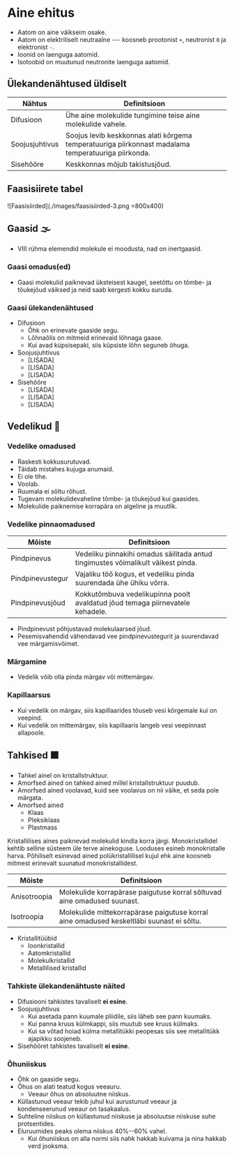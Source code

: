 # Aine ehitus

* Aatom on aine väikseim osake.
* Aatom on elektriliselt neutraalne --- koosneb prootonist `+`, neutronist `0` ja elektronist `-`.
* Ioonid on laenguga aatomid.
* Isotoobid on muutunud neutronite laenguga aatomid.

## Ülekandenähtused üldiselt

| Nähtus | Definitsioon |
|--------|--------------|
| Difusioon | Ühe aine molekulide tungimine teise aine molekulide vahele. |
| Soojusjuhtivus | Soojus levib keskkonnas alati kõrgema temperatuuriga piirkonnast madalama temperatuuriga piirkonda. |
| Sisehõõre | Keskkonnas mõjub takistusjõud. |

## Faasisiirete tabel

![Faasisiirded](./images/faasisiirded-3.png =800x400)

## Gaasid 🌫️

* VIII rühma elemendid molekule ei moodusta, nad on inertgaasid.

### Gaasi omadus(ed)

* Gaasi molekulid paiknevad üksteisest kaugel, seetõttu on tõmbe- ja tõukejõud väiksed ja neid saab kergesti kokku suruda.

### Gaasi ülekandenähtused

* Difusioon
  * Õhk on erinevate gaaside segu.
  * Lõhnaõlis on mitmeid erinevaid lõhnaga gaase.
  * Kui avad küpsisepaki, siis küpsiste lõhn seguneb õhuga.
* Soojusjuhtivus
  * [LISADA]
  * [LISADA]
  * [LISADA]
* Sisehõõre
  * [LISADA]
  * [LISADA]
  * [LISADA]

## Vedelikud 🌊

### Vedelike omadused

* Raskesti kokkusurutuvad.
* Täidab mistahes kujuga anumaid.
* Ei ole tihe.
* Voolab.
* Ruumala ei sõltu rõhust.
* Tugevam molekulidevaheline tõmbe- ja tõukejõud kui gaasides.
* Molekulide paiknemise korrapära on algeline ja muutlik.

### Vedelike pinnaomadused

| Mõiste | Definitsioon |
|--------|--------------|
| Pindpinevus | Vedeliku pinnakihi omadus säilitada antud tingimustes võimalikult väikest pinda. |
| Pindpinevustegur | Vajaliku töö kogus, et vedeliku pinda suurendada ühe ühiku võrra. |
| Pindpinevusjõud | Kokkutõmbuva vedelikupinna poolt avaldatud jõud temaga piirnevatele kehadele. |

* Pindpinevust põhjustavad molekulaarsed jõud.
* Pesemisvahendid vähendavad vee pindpinevustegurit ja suurendavad vee märgamisvõimet.

### Märgamine

* Vedelik võib olla pinda märgav või mittemärgav.

### Kapillaarsus

* Kui vedelik on märgav, siis kapillaarides tõuseb vesi kõrgemale kui on veepind.
* Kui vedelik on mittemärgav, siis kapillaaris langeb vesi veepinnast allapoole.

## Tahkised ⬛

* Tahkel ainel on kristallstruktuur. 
* Amorfsed ained on tahked ained millel kristallstruktuur puudub.
* Amorfsed ained voolavad, kuid see voolavus on nii väike, et seda pole märgata.
* Amorfsed ained
  * Klaas
  * Pleksiklaas
  * Plastmass

Kristallilises aines paiknevad molekulid kindla korra järgi. Monokristallidel kehtib selline süsteem üle terve ainekoguse.  Looduses esineb monokristalle harva. Põhiliselt esinevad ained polükristallilisel kujul ehk aine koosneb mitmest erinevalt suunatud monokristallidest.

| Mõiste | Definitsioon |
|--------|--------------|
| Anisotroopia | Molekulide korrapärase paigutuse korral sõltuvad aine omadused suunast. |
| Isotroopia | Molekulide mittekorrapärase paigutuse korral aine omadused keskeltläbi suunast ei sõltu. |

* Kristallitüübid
  * Ioonkristallid
  * Aatomkristallid
  * Molekulkristallid
  * Metallilised kristallid

### Tahkiste ülekandenähtuste näited

* Difusiooni tahkistes tavaliselt **ei esine**.
* Soojusjuhtivus
  * Kui asetada pann kuumale pliidile, siis läheb see pann kuumaks.
  * Kui panna kruus külmkappi, siis muutub see kruus külmaks.
  * Kui sa võtad hoiad külma metallitükki peopesas siis see metallitükk ajapikku soojeneb.
* Sisehõõret tahkistes tavaliselt **ei esine**.

### Õhuniiskus

* Õhk on gaaside segu.
* Õhus on alati teatud kogus veeauru.
  * Veeaur õhus on absoluutne niiskus.
* Küllastunud veeaur tekib juhul kui aurustunud veeaur ja kondenseerunud veeaur on tasakaalus.
* Suhteline niiskus on küllastunud niiskuse ja absoluutse niiskuse suhe protsentides.
* Eluruumides peaks olema niiskus 40%--60% vahel.
  * Kui õhuniiskus on alla normi siis nahk hakkab kuivama ja nina hakkab verd jooksma.